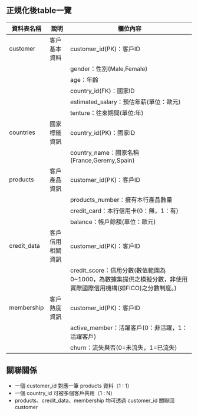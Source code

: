 ## 正規化後table一覽

| 資料表名稱 | 說明         |  欄位內容 | 
| --- | --- | --- | 
| customer | 客戶基本資料 | customer_id(PK)：客戶ID | 
|  |  | gender：性別(Male,Female) | 
|  |  | age：年齡 | 
|  |  | country_id(FK)：國家ID | 
|  |  | estimated_salary：預估年薪(單位：歐元) | 
|  |  | tenture：往來期間(單位:年) | 
| countries | 國家標籤資訊 | country_id(PK)：國家ID | 
|  |  | country_name：國家名稱(France,Geremy,Spain) | 
| products | 客戶產品資訊 | customer_id(PK)：客戶ID | 
|  |  | products_number：擁有本行產品數量 | 
|  |  | credit_card：本行信用卡(0：無，1：有) | 
|  |  | balance：帳戶餘額(單位：歐元) | 
| credit_data | 客戶信用相關資訊 | customer_id(PK)：客戶ID | 
|  |  | credit_score：信用分數(數值範圍為0~1000，為數據集提供之模擬分數，非使用實際國際信用機構(如FICO)之分數制度。) | 
| membership | 客戶熱度資訊 | customer_id(PK)：客戶ID | 
|  |  | active_member：活躍客戶(0：非活躍，1：活躍客戶) | 
|  |  | churn：流失與否(0=未流失，1=已流失) | 


##  關聯關係
 - 一個 customer_id 對應一筆 products 資料（1 : 1）
 - 一個 country_id 可被多個客戶共用（1 : N）
 - products、credit_data、membership 均可透過 customer_id 關聯回 customer
